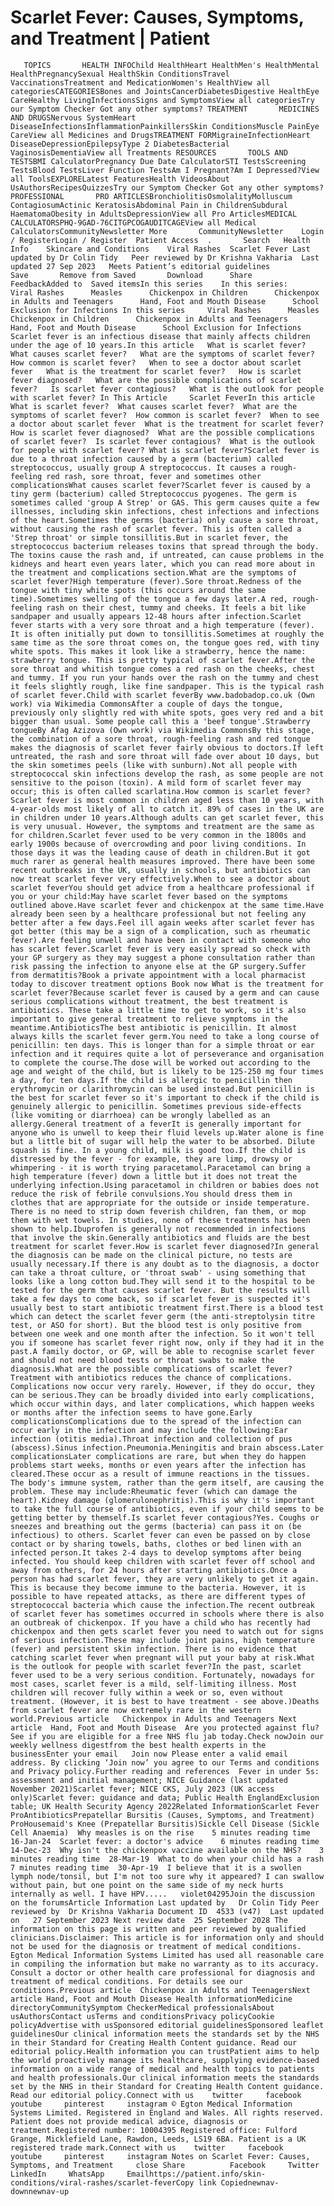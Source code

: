 # Scarlet Fever: Causes, Symptoms, and Treatment | Patient

       TOPICS       HEALTH INFOChild HealthHeart HealthMen's HealthMental HealthPregnancySexual HealthSkin ConditionsTravel VaccinationsTreatment and MedicationWomen's HealthView all categoriesCATEGORIESBones and JointsCancerDiabetesDigestive HealthEye CareHealthy LivingInfectionsSigns and SymptomsView all categoriesTry our Symptom Checker Got any other symptoms? TREATMENT       MEDICINES AND DRUGSNervous SystemHeart DiseaseInfectionsInflammationPainkillersSkin ConditionsMuscle PainEye CareView all Medicines and DrugsTREATMENT FORMigraineInfectionHeart DiseaseDepressionEpilepsyType 2 DiabetesBacterial VaginosisDementiaView all Treatments RESOURCES       TOOLS AND TESTSBMI CalculatorPregnancy Due Date CalculatorSTI TestsScreening TestsBlood TestsLiver Function TestsAm I Pregnant?Am I Depressed?View all ToolsEXPLORELatest FeaturesHealth VideosAbout UsAuthorsRecipesQuizzesTry our Symptom Checker Got any other symptoms? PROFESSIONAL       PRO ARTICLESBronchiolitisOsmolalityMolluscum ContagiosumActinic KeratosisAbdominal Pain in ChildrenSubdural HaematomaObesity in AdultsDepressionView all Pro ArticlesMEDICAL CALCULATORSPHQ-9GAD-76CITGPCOGAUDITCAGEView all Medical CalculatorsCommunityNewsletter More       CommunityNewsletter    Login / RegisterLogin / Register  Patient Access  .       Search   Health Info    Skincare and Conditions    Viral Rashes  Scarlet Fever Last updated by Dr Colin Tidy   Peer reviewed by Dr Krishna Vakharia  Last updated 27 Sep 2023   Meets Patient’s editorial guidelines            Save       Remove from Saved       Download      Share      FeedbackAdded to  Saved itemsIn this series    In this series:     Viral Rashes      Measles      Chickenpox in Children      Chickenpox in Adults and Teenagers      Hand, Foot and Mouth Disease      School Exclusion for Infections In this series     Viral Rashes      Measles      Chickenpox in Children      Chickenpox in Adults and Teenagers      Hand, Foot and Mouth Disease      School Exclusion for Infections Scarlet fever is an infectious disease that mainly affects children under the age of 10 years.In this article   What is scarlet fever?   What causes scarlet fever?   What are the symptoms of scarlet fever?   How common is scarlet fever?   When to see a doctor about scarlet fever   What is the treatment for scarlet fever?   How is scarlet fever diagnosed?   What are the possible complications of scarlet fever?   Is scarlet fever contagious?   What is the outlook for people with scarlet fever? In This Article     Scarlet FeverIn this article What is scarlet fever?  What causes scarlet fever?  What are the symptoms of scarlet fever?  How common is scarlet fever?  When to see a doctor about scarlet fever  What is the treatment for scarlet fever?  How is scarlet fever diagnosed?  What are the possible complications of scarlet fever?  Is scarlet fever contagious?  What is the outlook for people with scarlet fever? What is scarlet fever?Scarlet fever is due to a throat infection caused by a germ (bacterium) called streptococcus, usually group A streptococcus. It causes a rough-feeling red rash, sore throat, fever and sometimes other complicationsWhat causes scarlet fever?Scarlet fever is caused by a tiny germ (bacterium) called Streptococcus pyogenes. The germ is sometimes called 'group A Strep' or GAS. This germ causes quite a few illnesses, including skin infections, chest infections and infections of the heart.Sometimes the germs (bacteria) only cause a sore throat, without causing the rash of scarlet fever. This is often called a 'Strep throat' or simple tonsillitis.But in scarlet fever, the streptococcus bacterium releases toxins that spread through the body. The toxins cause the rash and, if untreated, can cause problems in the kidneys and heart even years later, which you can read more about in the treatment and complications section.What are the symptoms of scarlet fever?High temperature (fever).Sore throat.Redness of the tongue with tiny white spots (this occurs around the same time).Sometimes swelling of the tongue a few days later.A red, rough-feeling rash on their chest, tummy and cheeks. It feels a bit like sandpaper and usually appears 12-48 hours after infection.Scarlet fever starts with a very sore throat and a high temperature (fever). It is often initially put down to tonsillitis.Sometimes at roughly the same time as the sore throat comes on, the tongue goes red, with tiny white spots. This makes it look like a strawberry, hence the name: strawberry tongue. This is pretty typical of scarlet fever.After the sore throat and whitish tongue comes a red rash on the cheeks, chest and tummy. If you run your hands over the rash on the tummy and chest it feels slightly rough, like fine sandpaper. This is the typical rash of scarlet fever.Child with scarlet feverBy www.badobadop.co.uk (Own work) via Wikimedia CommonsAfter a couple of days the tongue, previously only slightly red with white spots, goes very red and a bit bigger than usual. Some people call this a 'beef tongue'.Strawberry tongueBy Afag Azizova (Own work) via Wikimedia CommonsBy this stage, the combination of a sore throat, rough-feeling rash and red tongue makes the diagnosis of scarlet fever fairly obvious to doctors.If left untreated, the rash and sore throat will fade over about 10 days, but the skin sometimes peels (like with sunburn).Not all people with streptococcal skin infections develop the rash, as some people are not sensitive to the poison (toxin). A mild form of scarlet fever may occur; this is often called scarlatina.How common is scarlet fever?Scarlet fever is most common in children aged less than 10 years, with 4-year-olds most likely of all to catch it. 89% of cases in the UK are in children under 10 years.Although adults can get scarlet fever, this is very unusual. However, the symptoms and treatment are the same as for children.Scarlet fever used to be very common in the 1800s and early 1900s because of overcrowding and poor living conditions. In those days it was the leading cause of death in children.But it got much rarer as general health measures improved. There have been some recent outbreaks in the UK, usually in schools, but antibiotics can now treat scarlet fever very effectively.When to see a doctor about scarlet feverYou should get advice from a healthcare professional if you or your child:May have scarlet fever based on the symptoms outlined above.Have scarlet fever and chickenpox at the same time.Have already been seen by a healthcare professional but not feeling any better after a few days.Feel ill again weeks after scarlet fever has got better (this may be a sign of a complication, such as rheumatic fever).Are feeling unwell and have been in contact with someone who has scarlet fever.Scarlet fever is very easily spread so check with your GP surgery as they may suggest a phone consultation rather than risk passing the infection to anyone else at the GP surgery.Suffer from dermatitis?Book a private appointment with a local pharmacist today to discover treatment options Book now What is the treatment for scarlet fever?Because scarlet fever is caused by a germ and can cause serious complications without treatment, the best treatment is antibiotics. These take a little time to get to work, so it's also important to give general treatment to relieve symptoms in the meantime.AntibioticsThe best antibiotic is penicillin. It almost always kills the scarlet fever germ.You need to take a long course of penicillin: ten days. This is longer than for a simple throat or ear infection and it requires quite a lot of perseverance and organisation to complete the course.The dose will be worked out according to the age and weight of the child, but is likely to be 125-250 mg four times a day, for ten days.If the child is allergic to penicillin then erythromycin or clarithromycin can be used instead.But penicillin is the best for scarlet fever so it's important to check if the child is genuinely allergic to penicillin. Sometimes previous side-effects (like vomiting or diarrhoea) can be wrongly labelled as an allergy.General treatment of a feverIt is generally important for anyone who is unwell to keep their fluid levels up.Water alone is fine but a little bit of sugar will help the water to be absorbed. Dilute squash is fine. In a young child, milk is good too.If the child is distressed by the fever - for example, they are limp, drowsy or whimpering - it is worth trying paracetamol.Paracetamol can bring a high temperature (fever) down a little but it does not treat the underlying infection.Using paracetamol in children or babies does not reduce the risk of febrile convulsions.You should dress them in clothes that are appropriate for the outside or inside temperature. There is no need to strip down feverish children, fan them, or mop them with wet towels. In studies, none of these treatments has been shown to help.Ibuprofen is generally not recommended in infections that involve the skin.Generally antibiotics and fluids are the best treatment for scarlet fever.How is scarlet fever diagnosed?In general the diagnosis can be made on the clinical picture, no tests are usually necessary.If there is any doubt as to the diagnosis, a doctor can take a throat culture, or 'throat swab' - using something that looks like a long cotton bud.They will send it to the hospital to be tested for the germ that causes scarlet fever. But the results will take a few days to come back, so if scarlet fever is suspected it's usually best to start antibiotic treatment first.There is a blood test which can detect the scarlet fever germ (the anti-streptolysin titre test, or ASO for short). But the blood test is only positive from between one week and one month after the infection. So it won't tell you if someone has scarlet fever right now, only if they had it in the past.A family doctor, or GP, will be able to recognise scarlet fever and should not need blood tests or throat swabs to make the diagnosis.What are the possible complications of scarlet fever?Treatment with antibiotics reduces the chance of complications. Complications now occur very rarely. However, if they do occur, they can be serious.They can be broadly divided into early complications, which occur within days, and later complications, which happen weeks or months after the infection seems to have gone.Early complicationsComplications due to the spread of the infection can occur early in the infection and may include the following:Ear infection (otitis media).Throat infection and collection of pus (abscess).Sinus infection.Pneumonia.Meningitis and brain abscess.Later complicationsLater complications are rare, but when they do happen problems start weeks, months or even years after the infection has cleared.These occur as a result of immune reactions in the tissues. The body's immune system, rather than the germ itself, are causing the problem. These may include:Rheumatic fever (which can damage the heart).Kidney damage (glomerulonephritis).This is why it's important to take the full course of antibiotics, even if your child seems to be getting better by themself.Is scarlet fever contagious?Yes. Coughs or sneezes and breathing out the germs (bacteria) can pass it on (be infectious) to others. Scarlet fever can even be passed on by close contact or by sharing towels, baths, clothes or bed linen with an infected person.It takes 2-4 days to develop symptoms after being infected. You should keep children with scarlet fever off school and away from others, for 24 hours after starting antibiotics.Once a person has had scarlet fever, they are very unlikely to get it again. This is because they become immune to the bacteria. However, it is possible to have repeated attacks, as there are different types of streptococcal bacteria which cause the infection.The recent outbreak of scarlet fever has sometimes occurred in schools where there is also an outbreak of chickenpox. If you have a child who has recently had chickenpox and then gets scarlet fever you need to watch out for signs of serious infection.These may include joint pains, high temperature (fever) and persistent skin infection. There is no evidence that catching scarlet fever when pregnant will put your baby at risk.What is the outlook for people with scarlet fever?In the past, scarlet fever used to be a very serious condition. Fortunately, nowadays for most cases, scarlet fever is a mild, self-limiting illness. Most children will recover fully within a week or so, even without treatment. (However, it is best to have treatment - see above.)Deaths from scarlet fever are now extremely rare in the western world.Previous article   Chickenpox in Adults and Teenagers Next article  Hand, Foot and Mouth Disease  Are you protected against flu?See if you are eligible for a free NHS flu jab today.Check nowJoin our weekly wellness digestfrom the best health experts in the businessEnter your email   Join now Please enter a valid email address. By clicking ‘Join now’ you agree to our Terms and conditions and Privacy policy.Further reading and references  Fever in under 5s: assessment and initial management; NICE Guidance (last updated November 2021)Scarlet fever; NICE CKS, July 2023 (UK access only)Scarlet fever: guidance and data; Public Health EnglandExclusion table; UK Health Security Agency 2022Related InformationScarlet Fever ProAntibioticsPrepatellar Bursitis (Causes, Symptoms, and Treatment) ProHousemaid's Knee (Prepatellar Bursitis)Sickle Cell Disease (Sickle Cell Anaemia)  Why measles is on the rise    5 minutes reading time  16-Jan-24  Scarlet fever: a doctor's advice    6 minutes reading time  14-Dec-23  Why isn't the chickenpox vaccine available on the NHS?    3 minutes reading time  28-Mar-19  What to do when your child has a rash    7 minutes reading time  30-Apr-19  I believe that it is a swollen lymph node/tonsil, but I'm not too sure why it appeared? I can swallow without pain, but one point on the same side of my neck hurts internally as well. I have HPV.....   violet04295Join the discussion on the forumsArticle Information Last updated by   Dr Colin Tidy Peer reviewed by  Dr Krishna Vakharia Document ID  4533 (v47)  Last updated on   27 September 2023 Next review date  25 September 2028 The information on this page is written and peer reviewed by qualified clinicians.Disclaimer: This article is for information only and should not be used for the diagnosis or treatment of medical conditions. Egton Medical Information Systems Limited has used all reasonable care in compiling the information but make no warranty as to its accuracy. Consult a doctor or other health care professional for diagnosis and treatment of medical conditions. For details see our conditions.Previous article  Chickenpox in Adults and TeenagersNext article Hand, Foot and Mouth Disease Health informationMedicine directoryCommunitySymptom CheckerMedical professionalsAbout usAuthorsContact usTerms and conditionsPrivacy policyCookie policyAdvertise with usSponsored editorial guidelinesSponsored leaflet guidelinesOur clinical information meets the standards set by the NHS in their Standard for Creating Health Content guidance. Read our editorial policy.Health information you can trustPatient aims to help the world proactively manage its healthcare, supplying evidence-based information on a wide range of medical and health topics to patients and health professionals.Our clinical information meets the standards set by the NHS in their Standard for Creating Health Content guidance. Read our editorial policy.Connect with us    twitter     facebook     youtube     pinterest     instagram © Egton Medical Information Systems Limited. Registered in England and Wales. All rights reserved. Patient does not provide medical advice, diagnosis or treatment.Registered number: 10004395 Registered office: Fulford Grange, Micklefield Lane, Rawdon, Leeds, LS19 6BA. Patient is a UK registered trade mark.Connect with us    twitter     facebook     youtube     pinterest     instagram Notes on Scarlet Fever: Causes, Symptoms, and Treatment     close Share          Facebook     Twitter     LinkedIn     WhatsApp     Emailhttps://patient.info/skin-conditions/viral-rashes/scarlet-feverCopy link Copiednewnav-downnewnav-up


